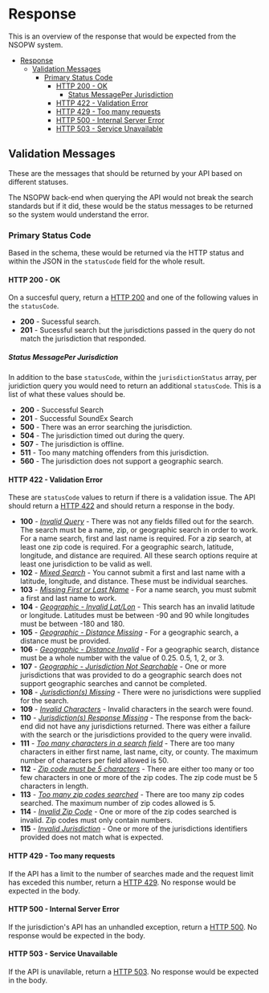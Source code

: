 # Response
This is an overview of the response that would be expected from the NSOPW system.

- [Response](#response)
  - [Validation Messages](#validation-messages)
    - [Primary Status Code](#primary-status-code)
      - [HTTP 200 - OK](#http-200---ok)
        - [Status MessagePer Jurisdiction](#status-messageper-jurisdiction)
      - [HTTP 422 - Validation Error](#http-422---validation-error)
      - [HTTP 429 - Too many requests](#http-429---too-many-requests)
      - [HTTP 500 - Internal Server Error](#http-500---internal-server-error)
      - [HTTP 503 - Service Unavailable](#http-503---service-unavailable)


## Validation Messages
These are the messages that should be returned by your API based on different statuses. 

The NSOPW back-end when querying the API would not break the search standards but if it did, these would be the status messages to be returned so the system would understand the error.

### Primary Status Code
Based in the schema, these would be returned via the HTTP status and within the JSON in the `statusCode` field for the whole result.

#### HTTP 200 - OK
On a succesful query, return a [HTTP 200](https://developer.mozilla.org/en-US/docs/Web/HTTP/Status/200) and one of the following values in the `statusCode`.

- **200** - Sucessful search.
- **201** - Sucessful search but the jurisdictions passed in the query do not match the jurisdiction that responded. 

##### Status MessagePer Jurisdiction
In addition to the base `statusCode`, within the `jurisdictionStatus` array, per juridiction query you would need to return an additional `statusCode`. This is a list of what these values should be.

- **200** - Successful Search
- **201** - Successful SoundEx Search
- **500** - There was an error searching the jurisdiction.
- **504** - The jurisdiction timed out during the query.
- **507** - The jurisdiction is offline.
- **511** - Too many matching offenders from this jurisdiction.
- **560** - The jurisdiction does not support a geographic search.

#### HTTP 422 - Validation Error
These are `statusCode` values to return if there is a validation issue. The API should return a [HTTP 422](https://developer.mozilla.org/en-US/docs/Web/HTTP/Status/422) and should return a response in the body. 

- **100** - *[Invalid Query](samples/invalid/README.md#poorly-formatted-query---status-code-100)* - There was not any fields filled out for the search. The search must be a name, zip, or geographic search in order to work. For a name search, first and last name is required. For a zip search, at least one zip code is required. For a geographic search, latitude, longitude, and distance are required. All these search options require at least one jurisdiction to be valid as well.
- **102** - *[Mixed Search](samples/invalid/README.md#mixed-search---status-code-102)* - You cannot submit a first and last name with a latitude, longitude, and distance. These must be individual searches.
- **103** - *[Missing First or Last Name](samples/invalid/README.md#missing-first-or-last-name---status-code-103)* - For a name search, you must submit a first and last name to work.
- **104** - *[Geographic - Invalid Lat/Lon](samples/invalid/README.md#invalid-latitude-or-longitude---status-code-104)* - This search has an invalid latitude or longitude. Latitudes must be between -90 and 90 while longitudes must be between -180 and 180.
- **105** - *[Geographic - Distance Missing](samples/invalid/README.md#distance-missing---status-code-105)* - For a geographic search, a distance must be provided.
- **106** - *[Geographic - Distance Invalid](samples/invalid/README.md#distance-invalid---status-code-106)* - For a geographic search, distance must be a whole number with the value of 0.25. 0.5, 1, 2, or 3.
- **107** - *[Geographic - Jurisdiction Not Searchable](samples/invalid/README.md#jurisdiction-not-searchable---status-code-107)* - One or more jurisdictions that was provided to do a geographic search does not support geographic searches and cannot be completed.
- **108** - *[Jurisdiction(s) Missing](samples/invalid/README.md#jurisdictions-missing---status-code-108)* - There were no jurisdictions were supplied for the search.
- **109** - *[Invalid Characters](samples/invalid/README.md#invalid-characters---status-code-109)* - Invalid characters in the search were found.
- **110** - *[Jurisdiction(s) Response Missing](samples/invalid/README.md#jurisdictions-response-missing---status-code-110)* - The response from the back-end did not have any jurisdictions returned. There was either a failure with the search or the jurisdictions provided to the query were invalid.
- **111** - *[Too many characters in a search field](samples/invalid/README.md#too-many-characters-in-a-search-field---status-code-111)* - There are too many characters in either first name, last name, city, or county. The maximum number of characters per field allowed is 50.
- **112** - *[Zip code must be 5 characters](samples/invalid/README.md#zip-code-must-be-5-characters---status-code-112)* - There are either too many or too few characters in one or more of the zip codes. The zip code must be 5 characters in length.
- **113** - *[Too many zip codes searched](samples/invalid/README.md#too-many-zip-codes---status-code-113)* - There are too many zip codes searched. The maximum number of zip codes allowed is 5.
- **114** - *[Invalid Zip Code](samples/invalid/README.md#invalid-zip-code---status-code-114)* - One or more of the zip codes searched is invalid. Zip codes must only contain numbers.
- **115** - *[Invalid Jurisdiction](samples/invalid/README.md#invalid-jurisdiction---status-code-115)* - One or more of the jurisdictions identifiers provided does not match what is expected.

#### HTTP 429 - Too many requests
If the API has a limit to the number of searches made and the request limit has exceded this number, return a [HTTP 429](https://developer.mozilla.org/en-US/docs/Web/HTTP/Status/429). No response would be expected in the body.

#### HTTP 500 - Internal Server Error
If the jurisdiction's API has an unhandled exception, return a [HTTP 500](https://developer.mozilla.org/en-US/docs/Web/HTTP/Status/500). No response would be expected in the body.

#### HTTP 503 - Service Unavailable
If the API is unavilable, return a [HTTP 503](https://developer.mozilla.org/en-US/docs/Web/HTTP/Status/503). No response would be expected in the body.